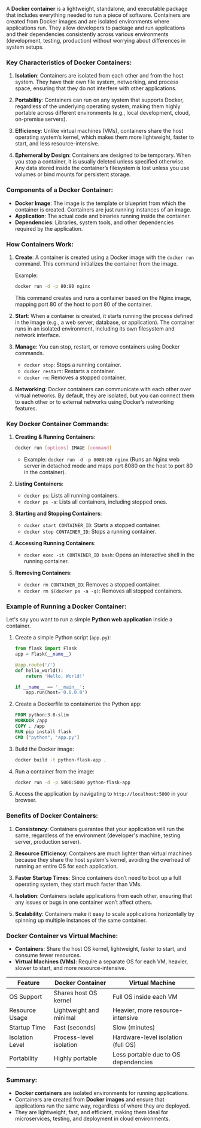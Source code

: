 A **Docker container** is a lightweight, standalone, and executable package that includes everything needed to run a piece of software. Containers are created from Docker images and are isolated environments where applications run. They allow developers to package and run applications and their dependencies consistently across various environments (development, testing, production) without worrying about differences in system setups.

### Key Characteristics of Docker Containers:
1. **Isolation**: Containers are isolated from each other and from the host system. They have their own file system, networking, and process space, ensuring that they do not interfere with other applications.
   
2. **Portability**: Containers can run on any system that supports Docker, regardless of the underlying operating system, making them highly portable across different environments (e.g., local development, cloud, on-premise servers).

3. **Efficiency**: Unlike virtual machines (VMs), containers share the host operating system’s kernel, which makes them more lightweight, faster to start, and less resource-intensive.

4. **Ephemeral by Design**: Containers are designed to be temporary. When you stop a container, it is usually deleted unless specified otherwise. Any data stored inside the container’s filesystem is lost unless you use volumes or bind mounts for persistent storage.

### Components of a Docker Container:
- **Docker Image**: The image is the template or blueprint from which the container is created. Containers are just running instances of an image.
- **Application**: The actual code and binaries running inside the container.
- **Dependencies**: Libraries, system tools, and other dependencies required by the application.

### How Containers Work:
1. **Create**: A container is created using a Docker image with the `docker run` command. This command initializes the container from the image.
   
   Example:
   ```bash
   docker run -d -p 80:80 nginx
   ```
   This command creates and runs a container based on the Nginx image, mapping port 80 of the host to port 80 of the container.

2. **Start**: When a container is created, it starts running the process defined in the image (e.g., a web server, database, or application). The container runs in an isolated environment, including its own filesystem and network interface.

3. **Manage**: You can stop, restart, or remove containers using Docker commands.
   - `docker stop`: Stops a running container.
   - `docker restart`: Restarts a container.
   - `docker rm`: Removes a stopped container.

4. **Networking**: Docker containers can communicate with each other over virtual networks. By default, they are isolated, but you can connect them to each other or to external networks using Docker’s networking features.

### Key Docker Container Commands:
1. **Creating & Running Containers**:
   ```bash
   docker run [options] IMAGE [command]
   ```
   - Example: `docker run -d -p 8080:80 nginx` (Runs an Nginx web server in detached mode and maps port 8080 on the host to port 80 in the container).

2. **Listing Containers**:
   - `docker ps`: Lists all running containers.
   - `docker ps -a`: Lists all containers, including stopped ones.

3. **Starting and Stopping Containers**:
   - `docker start CONTAINER_ID`: Starts a stopped container.
   - `docker stop CONTAINER_ID`: Stops a running container.

4. **Accessing Running Containers**:
   - `docker exec -it CONTAINER_ID bash`: Opens an interactive shell in the running container.

5. **Removing Containers**:
   - `docker rm CONTAINER_ID`: Removes a stopped container.
   - `docker rm $(docker ps -a -q)`: Removes all stopped containers.

### Example of Running a Docker Container:
Let's say you want to run a simple **Python web application** inside a container.

1. Create a simple Python script (`app.py`):
   ```python
   from flask import Flask
   app = Flask(__name__)

   @app.route('/')
   def hello_world():
       return 'Hello, World!'

   if __name__ == '__main__':
       app.run(host='0.0.0.0')
   ```

2. Create a Dockerfile to containerize the Python app:
   ```Dockerfile
   FROM python:3.8-slim
   WORKDIR /app
   COPY . /app
   RUN pip install flask
   CMD ["python", "app.py"]
   ```

3. Build the Docker image:
   ```bash
   docker build -t python-flask-app .
   ```

4. Run a container from the image:
   ```bash
   docker run -d -p 5000:5000 python-flask-app
   ```

5. Access the application by navigating to `http://localhost:5000` in your browser.

### Benefits of Docker Containers:
1. **Consistency**: Containers guarantee that your application will run the same, regardless of the environment (developer's machine, testing server, production server).
   
2. **Resource Efficiency**: Containers are much lighter than virtual machines because they share the host system's kernel, avoiding the overhead of running an entire OS for each application.

3. **Faster Startup Times**: Since containers don’t need to boot up a full operating system, they start much faster than VMs.

4. **Isolation**: Containers isolate applications from each other, ensuring that any issues or bugs in one container won’t affect others.

5. **Scalability**: Containers make it easy to scale applications horizontally by spinning up multiple instances of the same container.

### Docker Container vs Virtual Machine:
- **Containers**: Share the host OS kernel, lightweight, faster to start, and consume fewer resources.
- **Virtual Machines (VMs)**: Require a separate OS for each VM, heavier, slower to start, and more resource-intensive.

| Feature                | Docker Container                            | Virtual Machine                         |
|------------------------|---------------------------------------------|-----------------------------------------|
| OS Support              | Shares host OS kernel                       | Full OS inside each VM                  |
| Resource Usage          | Lightweight and minimal                     | Heavier, more resource-intensive        |
| Startup Time            | Fast (seconds)                              | Slow (minutes)                         |
| Isolation Level         | Process-level isolation                     | Hardware-level isolation (full OS)      |
| Portability             | Highly portable                             | Less portable due to OS dependencies    |

### Summary:
- **Docker containers** are isolated environments for running applications.
- Containers are created from **Docker images** and ensure that applications run the same way, regardless of where they are deployed.
- They are lightweight, fast, and efficient, making them ideal for microservices, testing, and deployment in cloud environments.